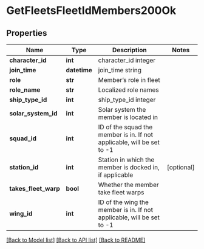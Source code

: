 # GetFleetsFleetIdMembers200Ok

## Properties
Name | Type | Description | Notes
------------ | ------------- | ------------- | -------------
**character_id** | **int** | character_id integer | 
**join_time** | **datetime** | join_time string | 
**role** | **str** | Member’s role in fleet | 
**role_name** | **str** | Localized role names | 
**ship_type_id** | **int** | ship_type_id integer | 
**solar_system_id** | **int** | Solar system the member is located in | 
**squad_id** | **int** | ID of the squad the member is in. If not applicable, will be set to -1 | 
**station_id** | **int** | Station in which the member is docked in, if applicable | [optional] 
**takes_fleet_warp** | **bool** | Whether the member take fleet warps | 
**wing_id** | **int** | ID of the wing the member is in. If not applicable, will be set to -1 | 

[[Back to Model list]](../README.md#documentation-for-models) [[Back to API list]](../README.md#documentation-for-api-endpoints) [[Back to README]](../README.md)


